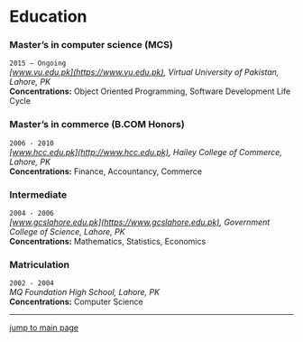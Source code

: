 # Education

### Master’s in computer science (MCS)
`2015 – Ongoing`  
_[www.vu.edu.pk](https://www.vu.edu.pk), Virtual University of Pakistan, Lahore, PK_  
**Concentrations:** Object Oriented Programming, Software Development Life Cycle

### Master’s in commerce (B.COM Honors)
`2006 - 2010`  
_[www.hcc.edu.pk](http://www.hcc.edu.pk), Hailey College of Commerce, Lahore, PK_  
**Concentrations:** Finance, Accountancy, Commerce 

### Intermediate
`2004 - 2006`  
_[www.gcslahore.edu.pk](https://www.gcslahore.edu.pk), Government College of Science, Lahore, PK_  
**Concentrations:** Mathematics, Statistics, Economics

### Matriculation
`2002 - 2004`  
_MQ Foundation High School, Lahore, PK_  
**Concentrations:** Computer Science 


---
[jump to main page](https://mabubakarriaz.github.io)